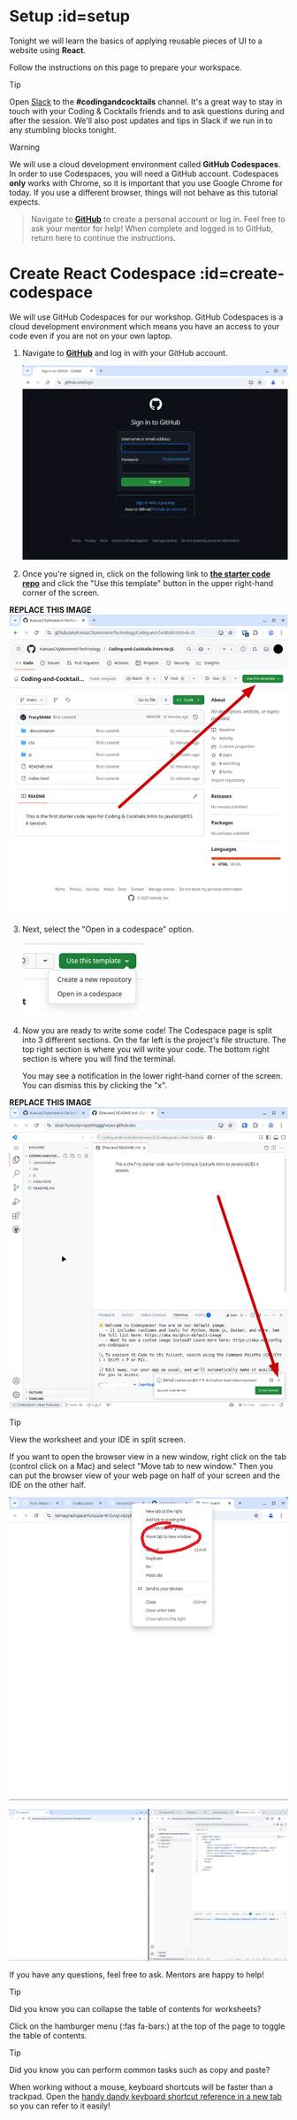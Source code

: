 # Setup :id=setup

Tonight we will learn the basics of applying reusable pieces of UI to a website using **React**.

Follow the instructions on this page to prepare your workspace.

> [!TIP]
> Open [Slack](http://kcwit.slack.com/) to the **#codingandcocktails** channel. It's a great way to stay in touch with your Coding & Cocktails friends and to ask questions during and after the session. We'll also post updates and tips in Slack if we run in to any stumbling blocks tonight.

> [!WARNING]
> We will use a cloud development environment called **GitHub Codespaces**. In order to use Codespaces, you will need a GitHub account. Codespaces **only** works with Chrome, so it is important that you use Google Chrome for today. If you use a different browser, things will not behave as this tutorial expects.

> Navigate to [**GitHub**](https://github.com) to create a personal account or log in. Feel free to ask your mentor for help! When complete and logged in to GitHub, return here to continue the instructions.

# Create React Codespace :id=create-codespace

We will use GitHub Codespaces for our workshop. GitHub Codespaces is a cloud development environment which means you have an access to your code even if you are not on your own laptop.

1. Navigate to [**GitHub**](https://github.com/login) and log in with your GitHub account.

    ![](./images/github_login.png ":class=image-border")

2. Once you're signed in, click on the following link to [**the starter code repo**](https://github.com/KansasCityWomeninTechnology/Coding-and-Cocktails-Intro-to-React) and click the "Use this template" button in the upper right-hand corner of the screen.

**REPLACE THIS IMAGE**
    ![](./images/intro_repo_page.png ":class=image-border")

3. Next, select the "Open in a codespace" option.

    ![](./images/open_in_codespace.png ":class=image-border")

4. Now you are ready to write some code! The Codespace page is split into 3 different sections. On the far left is the project's file structure. The top right section is where you will write your code. The bottom right section is where you will find the terminal.

    You may see a notification in the lower right-hand corner of the screen. You can dismiss this by clicking the "x".

**REPLACE THIS IMAGE**
    ![](./images/LiveServer_notification.png ":class=image-border")

> [!TIP]
> View the worksheet and your IDE in split screen.
>
> If you want to open the browser view in a new window, right click on the tab (control click on a Mac) and select "Move tab to new window." Then you can put the browser view of your web page on half of your screen and the IDE on the other half.
>
> ![](./images/move_to_new_window.png ":class=image-border")
>
> ![](./images/side_by_side.png ":class=image-border")
>
> If you have any questions, feel free to ask. Mentors are happy to help!

> [!TIP]
> Did you know you can collapse the table of contents for worksheets?
>
> Click on the hamburger menu (:fas fa-bars:) at the top of the page to toggle the table of contents.

> [!TIP]
> Did you know you can perform common tasks such as copy and paste?
>
> When working without a mouse, keyboard shortcuts will be faster than a trackpad. Open the [handy dandy keyboard shortcut reference in a new tab](/react/keyboard-shortcuts/ ":target=_blank") so you can refer to it easily!
